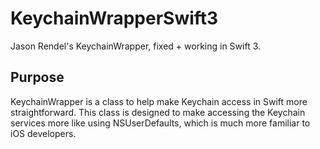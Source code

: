 # KeychainWrapperSwift3
Jason Rendel's KeychainWrapper, fixed + working in Swift 3.

## Purpose
KeychainWrapper is a class to help make Keychain access in Swift more straightforward.
This class is designed to make accessing the Keychain services more like using NSUserDefaults, which is much more familiar to iOS developers.
